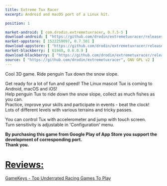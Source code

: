 ```yaml
---
title: Extreme Tux Racer
excerpt: Android and macOS port of a Linux hit.

position: 1

market-android: [ com.drodin.extremetuxracer, 0.7.5-5 ]
download-android: [ "https://github.com/drodin/extremetuxracer/releases/download/0.7.5-5/etr-0.7.5-5.apk", 0.7.5-5 ]
market-appstore: [ 1522259097, 0.7.501 ]
download-appstore: [ "https://github.com/drodin/extremetuxracer/releases/download/0.7.501/extremetuxracer-0.7.501.dmg", 0.7.501 ]
market-blackberry: [ 61940, 0.6.0.9 ] 
download-blackberry: [ "https://github.com/drodin/extremetuxracer/releases/download/0.6.0.10/extremetuxracer-0_6_0_9.bar", 0.6.0.9 ]
source: [ "https://github.com/drodin/extremetuxracer", GNU GPL v2 ]
---
```


Cool 3D game. Ride penguin Tux down the snow slope.

Get ready for a lot of fun and speed! The Linux mascot Tux is coming to Android, macOS and iOS!  
Help penguin Tux to ride down the snow slope, collect as much fishes as you can.  
Practice, improve your skills and participate in events - beat the clock!  
Lots of different levels with various terrains and tricky passes.

You can control Tux with accelerometer and jump with touch screen.  
Turn sensitivity is adjustable in 'Configuration' menu.

**By purchasing this game from Google Play of App Store you support the development of corresponding port.  
Thank you.**

[Reviews:](#reviews)
===

[GameKeys - Top Underrated Racing Games To Play](https://gameskeys.net/top-underrated-racing-games-to-play/)
